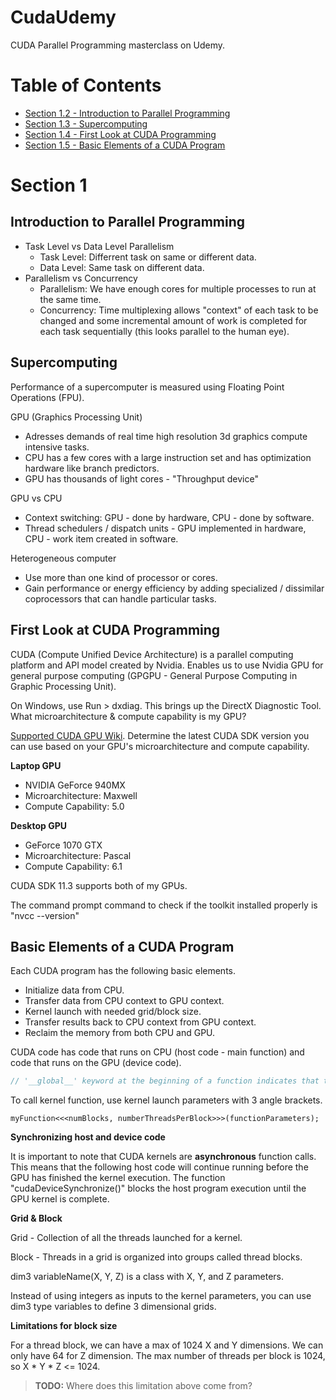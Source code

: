 # CudaUdemy
CUDA Parallel Programming masterclass on Udemy.

# Table of Contents

- [Section 1.2 - Introduction to Parallel Programming](#introduction-to-parallel-programming)
- [Section 1.3 - Supercomputing](#supercomputing)
- [Section 1.4 - First Look at CUDA Programming](#first-look-at-cuda-programming)
- [Section 1.5 - Basic Elements of a CUDA Program](#basic-elements-of-a-cuda-program)

# Section 1

## Introduction to Parallel Programming

- Task Level vs Data Level Parallelism
  - Task Level: Differrent task on same or different data.
  - Data Level: Same task on different data.
- Parallelism vs Concurrency
  - Parallelism: We have enough cores for multiple processes to run at the same time.
  - Concurrency: Time multiplexing allows "context" of each task to be changed and some incremental amount of work is completed for each task sequentially (this looks parallel to the human eye).

## Supercomputing

Performance of a supercomputer is measured using Floating Point Operations (FPU).

GPU (Graphics Processing Unit)

- Adresses demands of real time high resolution 3d graphics compute intensive tasks.
- CPU has a few cores with a large instruction set and has optimization hardware like branch predictors.
- GPU has thousands of light cores - "Throughput device"

GPU vs CPU

- Context switching: GPU - done by hardware, CPU - done by software.
- Thread schedulers / dispatch units - GPU implemented in hardware, CPU - work item created in software.

Heterogeneous computer

- Use more than one kind of processor or cores.
- Gain performance or energy efficiency by adding specialized / dissimilar coprocessors that can handle particular tasks.

## First Look at CUDA Programming

CUDA (Compute Unified Device Architecture) is a parallel computing platform and API model created by Nvidia. Enables us to use Nvidia GPU for general purpose computing (GPGPU - General Purpose Computing in Graphic Processing Unit).

On Windows, use Run > dxdiag. This brings up the DirectX Diagnostic Tool. What microarchitecture & compute capability is my GPU?

[Supported CUDA GPU Wiki](https://en.wikipedia.org/wiki/CUDA#GPUs_supported). Determine the latest CUDA SDK version you can use based on your GPU's microarchitecture and compute capability.

**Laptop GPU**

- NVIDIA GeForce 940MX
- Microarchitecture: Maxwell
- Compute Capability: 5.0

**Desktop GPU**

- GeForce 1070 GTX
- Microarchitecture: Pascal
- Compute Capability: 6.1

CUDA SDK 11.3 supports both of my GPUs.

The command prompt command to check if the toolkit installed properly is "nvcc --version"

## Basic Elements of a CUDA Program

Each CUDA program has the following basic elements.

- Initialize data from CPU.
- Transfer data from CPU context to GPU context.
- Kernel launch with needed grid/block size.
- Transfer results back to CPU context from GPU context.
- Reclaim the memory from both CPU and GPU.

CUDA code has code that runs on CPU (host code - main function) and code that runs on the GPU (device code).

```cpp
// '__global__' keyword at the beginning of a function indicates that this is a GPU kernel function.
```

To call kernel function, use kernel launch parameters with 3 angle brackets. 

```cuda
myFunction<<<numBlocks, numberThreadsPerBlock>>>(functionParameters);
```

**Synchronizing host and device code**

It is important to note that CUDA kernels are **asynchronous** function calls. This means that the following host code will continue running before the GPU has finished the kernel execution. The function "cudaDeviceSynchronize()" blocks the host program execution until the GPU kernel is complete. 

**Grid & Block**

Grid - Collection of all the threads launched for a kernel.

Block - Threads in a grid is organized into groups called thread blocks.

dim3 variableName(X, Y, Z) is a class with X, Y, and Z parameters.

Instead of using integers as inputs to the kernel parameters, you can use dim3 type variables to define 3 dimensional grids.

**Limitations for block size**

For a thread block, we can have a max of 1024 X and Y dimensions. We can only have 64 for Z dimension. The max number of threads per block is 1024, so X * Y * Z <= 1024.

> **TODO:** 
Where does this limitation above come from?
